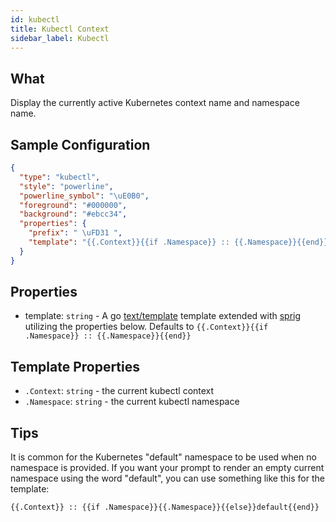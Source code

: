 ```yaml
---
id: kubectl
title: Kubectl Context
sidebar_label: Kubectl
---
```


## What

Display the currently active Kubernetes context name and namespace name.

## Sample Configuration

```json
{
  "type": "kubectl",
  "style": "powerline",
  "powerline_symbol": "\uE0B0",
  "foreground": "#000000",
  "background": "#ebcc34",
  "properties": {
    "prefix": " \uFD31 ",
    "template": "{{.Context}}{{if .Namespace}} :: {{.Namespace}}{{end}}"
  }
}
```

## Properties

- template: `string` - A go [text/template][go-text-template] template extended with [sprig][sprig] utilizing the
properties below. Defaults to `{{.Context}}{{if .Namespace}} :: {{.Namespace}}{{end}}`

## Template Properties

- `.Context`: `string` - the current kubectl context
- `.Namespace`: `string` - the current kubectl namespace

## Tips

It is common for the Kubernetes "default" namespace to be used when no namespace is provided. If you want your prompt to
 render an empty current namespace using the word "default", you can use something like this for the template:

`{{.Context}} :: {{if .Namespace}}{{.Namespace}}{{else}}default{{end}}`

[go-text-template]: https://golang.org/pkg/text/template/
[sprig]: https://masterminds.github.io/sprig/

